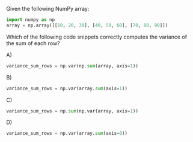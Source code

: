Given the following NumPy array:

```python
import numpy as np
array = np.array([[10, 20, 30], [40, 50, 60], [70, 80, 90]])
```

Which of the following code snippets correctly computes the variance of the sum of each row?

A) 
```python
variance_sum_rows = np.var(np.sum(array, axis=1))
```

B) 
```python
variance_sum_rows = np.var(array.sum(axis=1))
```

C) 
```python
variance_sum_rows = np.sum(np.var(array, axis=1))
```

D) 
```python
variance_sum_rows = np.var(array.sum(axis=0))
```

<!-- Answer: B) -->
